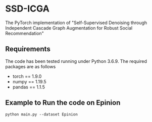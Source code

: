 # SSD-ICGA
The PyTorch implementation of "Self-Supervised Denoising through Independent Cascade Graph Augmentation for Robust Social Recommendation"


## Requirements
The code has been tested running under Python 3.6.9. The required packages are as follows
- torch == 1.9.0
- numpy == 1.19.5
- pandas == 1.1.5


## Example to Run the code on Epinion
`python main.py --dataset Epinion
`
